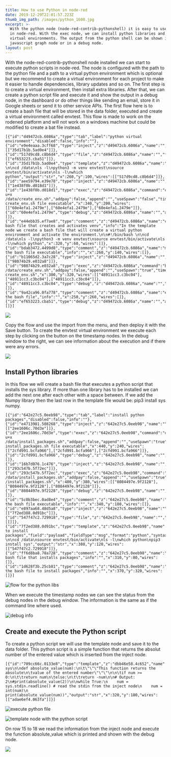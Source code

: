```yaml
---
title: How to use Python in node-red
date: 2019-12-29T22:01:57.223Z
thumb_img_path: /images/python_1600.jpg
excerpt: >-
  With the python node (node-red-contrib-pythonshell) it is easy to use python
  in node-red. With the exec node, we can install python libraries and create
  virtual environments. The output from the python shell can be shown in the
  javascript graph node or in a debug node.
layout: post
---
```

<meta name="description" content="With the python node (node-red-contrib-pythonshell) it is easy to use python in node-red. With the exec node, we can install python libraries and create virtual environments. The output from the python shell can be shown in the javascript graph node. With the python node (node-red-contrib-pythonshell) it is easy to use python in node-red. With the exec node, we can install python libraries and create virtual environments.">

<meta name="keywords" content="run python scripts, libraries, virtual environments, node-red, rodened editor, demonstration flow, ">

With the node-red-contrib-pythonshell node installed we can start to execute python scripts in node-red. The node is configured with the path to the python file and a path to a virtual python environment which is optional but we recommend to create a virtual environment for each project to make it easier to handle dependencies, library updates and so on. The first step is to create a virtual environment, then install extra libraries. After that, we can create a python script file and execute it and show the output in a debug node, in the dashboard or do other things like sending an email, store it in Google sheets or send it to other service APIs. The first flow here is to create a bash file that will be stored in the data folder, executed and create a virtual environment called envtest. This flow is made to work on the rodened platform and will not work on a windows machine but could be modified to create a bat file instead.

```
[{"id":"d49472cb.6086a","type":"tab","label":"python virtual environment","disabled":false,"info":""},{"id":"e9e4eaaa.3cff68","type":"inject","z":"d49472cb.6086a","name":"","topic":"","payload":"","payloadType":"date","repeat":"","crontab":"","once":false,"onceDelay":0.1,"x":100,"y":100,"wires":[["35d17b1b.5ad0e4"]]},{"id":"517d9cd8.c8b6d4","type":"file","z":"d49472cb.6086a","name":"","filename":"/data/create_env.sh","appendNewline":true,"createDir":false,"overwriteFile":"true","encoding":"none","x":430,"y":100,"wires":[["ef653223.cba51"]]},{"id":"35d17b1b.5ad0e4","type":"template","z":"d49472cb.6086a","name":"","field":"payload","fieldType":"msg","format":"python","syntax":"plain","template":"#!/bin/bash \n\ncd /data\nls -l\npython3 -m venv envtest\nsource envtest/bin/activate\nls -l\nwhich python","output":"str","x":260,"y":100,"wires":[["517d9cd8.c8b6d4"]]},{"id":"aee59794.e39e78","type":"inject","z":"d49472cb.6086a","name":"","topic":"","payload":"","payloadType":"date","repeat":"","crontab":"","once":false,"onceDelay":0.1,"x":100,"y":200,"wires":[["1e438f0b.d018d1"]]},{"id":"1e438f0b.d018d1","type":"exec","z":"d49472cb.6086a","command":"chmod u+x /data/create_env.sh","addpay":false,"append":"","useSpawn":"false","timer":"","oldrc":false,"name":"make create_env.sh file executable","x":340,"y":200,"wires":[["60e4efa1.2479e"],["60e4efa1.2479e"],["60e4efa1.2479e"]]},{"id":"60e4efa1.2479e","type":"debug","z":"d49472cb.6086a","name":"","active":true,"tosidebar":true,"console":false,"tostatus":false,"complete":"false","x":610,"y":200,"wires":[]},{"id":"e44ebb35.ef7ae8","type":"comment","z":"d49472cb.6086a","name":"create bash file that creates and activates venv","info":"In the template node we create a bash file that will create a virtual python environment and activate the environment.\n\n#!/bin/bash \n\ncd /data\nls -l\npython3 -m venv envtest\nsource envtest/bin/activate\nls -l\nwhich python","x":320,"y":60,"wires":[]},{"id":"bdab3472.4499d8","type":"comment","z":"d49472cb.6086a","name":"make the bash file executable","info":"","x":260,"y":140,"wires":[]},{"id":"b11065d2.3a7c28","type":"inject","z":"d49472cb.6086a","name":"","topic":"","payload":"","payloadType":"date","repeat":"","crontab":"","once":false,"onceDelay":0.1,"x":100,"y":320,"wires":[["98074b29.e032a8"]]},{"id":"98074b29.e032a8","type":"exec","z":"d49472cb.6086a","command":"bash /data/create_env.sh","addpay":false,"append":"","useSpawn":"true","timer":"","oldrc":false,"name":"execute create_env.sh","x":300,"y":320,"wires":[["48911cc3.c3bc04"],["48911cc3.c3bc04"],["48911cc3.c3bc04"]]},{"id":"48911cc3.c3bc04","type":"debug","z":"d49472cb.6086a","name":"","active":true,"tosidebar":true,"console":false,"tostatus":false,"complete":"false","x":610,"y":320,"wires":[]},{"id":"9a42ca96.0fa778","type":"comment","z":"d49472cb.6086a","name":"execute the bash file","info":"","x":250,"y":260,"wires":[]},{"id":"ef653223.cba51","type":"debug","z":"d49472cb.6086a","name":"","active":true,"tosidebar":true,"console":false,"tostatus":false,"complete":"false","x":610,"y":100,"wires":[]}]
```

![](/images/createpythonenv.png)

Copy the flow and use the import from the menu, and then deploy it with the Save button. To create the envtest virtual environment we execute each step by clicking on the button on the timestamp nodes. In the debug window to the right, we can see information about the execution and if there were any errors.

![](/images/createpythonenv_debug1.png)

## Install Python libraries

In this flow we will create a bash file that executes a python script that installs the sys library. If more than one library has to be installed we can add the next one after each other with a space between. If we add the Numpy library then the last row in the template file would be: pip3 install sys numpy.

```
[{"id":"642e27c5.0eeb98","type":"tab","label":"install python packages","disabled":false,"info":""},{"id":"e4713981.508268","type":"inject","z":"642e27c5.0eeb98","name":"","topic":"","payload":"","payloadType":"date","repeat":"","crontab":"","once":false,"onceDelay":0.1,"x":140,"y":240,"wires":[["2ee1606c.70d3e"]]},{"id":"2ee1606c.70d3e","type":"exec","z":"642e27c5.0eeb98","command":"chmod u+x /data/install_packages.sh","addpay":false,"append":"","useSpawn":"true","timer":"","oldrc":false,"name":"make install_packages.sh file executable","x":440,"y":240,"wires":[["2cfd991.bcfa966"],["2cfd991.bcfa966"],["2cfd991.bcfa966"]]},{"id":"2cfd991.bcfa966","type":"debug","z":"642e27c5.0eeb98","name":"","active":true,"tosidebar":true,"console":false,"tostatus":false,"complete":"false","x":710,"y":240,"wires":[]},{"id":"16b7d076.1c476","type":"inject","z":"642e27c5.0eeb98","name":"","topic":"","payload":"","payloadType":"date","repeat":"","crontab":"","once":false,"onceDelay":0.1,"x":140,"y":380,"wires":[["293c547b.5f72ec"]]},{"id":"293c547b.5f72ec","type":"exec","z":"642e27c5.0eeb98","command":"bash /data/install_packages.sh","addpay":false,"append":"","useSpawn":"true","timer":"","oldrc":false,"name":"execute /install_packages.sh","x":400,"y":380,"wires":[["8084497e.9f2128"],["8084497e.9f2128"],["8084497e.9f2128"]]},{"id":"8084497e.9f2128","type":"debug","z":"642e27c5.0eeb98","name":"","active":true,"tosidebar":true,"console":false,"tostatus":false,"complete":"false","x":630,"y":380,"wires":[]},{"id":"5c0b3bec.0ad8e4","type":"comment","z":"642e27c5.0eeb98","name":"make the bash file executable","info":"","x":340,"y":180,"wires":[]},{"id":"e897aa68.48d5a8","type":"inject","z":"642e27c5.0eeb98","name":"","topic":"","payload":"","payloadType":"date","repeat":"","crontab":"","once":false,"onceDelay":0.1,"x":140,"y":120,"wires":[["7f2ed388.0d91bc"]]},{"id":"547f47c2.729918","type":"file","z":"642e27c5.0eeb98","name":"","filename":"/data/install_packages.sh","appendNewline":true,"createDir":false,"overwriteFile":"true","encoding":"none","x":650,"y":120,"wires":[[]]},{"id":"7f2ed388.0d91bc","type":"template","z":"642e27c5.0eeb98","name":"file to install packages","field":"payload","fieldType":"msg","format":"python","syntax":"plain","template":"#!/bin/bash \n\ncd /data\nsource envtest/bin/activate\nls -l\nwhich python\npip3 install sys","output":"str","x":380,"y":120,"wires":[["547f47c2.729918"]]},{"id":"ff6d8ba8.78a728","type":"comment","z":"642e27c5.0eeb98","name":"create bash file that installs packages","info":"","x":310,"y":80,"wires":[]},{"id":"1d628f3b.25cb81","type":"comment","z":"642e27c5.0eeb98","name":"execute the bash file to install packages","info":"","x":370,"y":320,"wires":[]}]
```



![flow for the python libs](/images/inst_package.png)



When we execute the timestamp nodes we can see the status from the debug nodes in the debug window. The information is the same as if the command line where used.

![debug info](/images/inst_package2.png)

## Create and execute the Python script

To create a python script we will use the template node and save it to the data folder. This python script is a simple function that returns the absolut number of the entered value which is inserted from the inject node.

```
[{"id":"709cc66c.0133e8","type":"template","z":"dbb46e58.4c652","name":"","field":"payload","fieldType":"msg","format":"python","syntax":"plain","template":"import sys\n\ndef absolute_value(num):\n\t\"\"\"This function returns the absolute\n\tvalue of the entered number\"\"\"\n\n\tif num >= 0:\n\t\treturn num\n\telse:\n\t\treturn -num\n\n# Output: 2\n#print(absolute_value(2))\n\nwhile True:\n    num = sys.stdin.readline() # read the stdin from the inject node\n    num = int(num)\n    print(absolute_value(num))","output":"str","x":320,"y":180,"wires":[["adae6ef4.063fa"]]}]
```

![execute python file](/images/pythonexe.png)

![template node with the python script](/images/pythonexe3.png)

On row 15 to 18 we read the information from the inject node and execute the function absolute_value which is printed and shown with the debug node.

![](/images/injectnumber.png)
